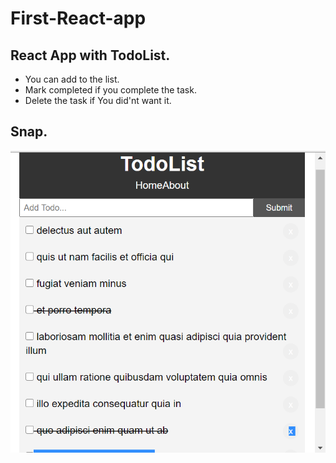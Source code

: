 # First-React-app
## React App with TodoList.
- You can add to the list.
- Mark completed if you complete the task. 
- Delete the task if You did'nt want it. 
## Snap.
![](snp/t.PNG)
